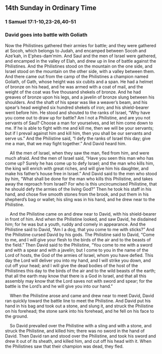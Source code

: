 ## 14th Sunday in Ordinary Time

### 1 Samuel 17:1-10,23-26,40-51

### David goes into battle with Goliath

Now the Philistines gathered their armies for battle; and they were gathered at Socoh, which belongs to Judah, and encamped between Socoh and Azeʹkah, in Eʹphes-damʹmim. And Saul and the men of Israel were gathered, and encamped in the valley of Elah, and drew up in line of battle against the Philistines. And the Philistines stood on the mountain on the one side, and Israel stood on the mountain on the other side, with a valley between them. And there came out from the camp of the Philistines a champion named Goliath, of Gath, whose height was six cubits and a span. He had a helmet of bronze on his head, and he was armed with a coat of mail, and the weight of the coat was five thousand shekels of bronze. And he had greaves of bronze upon his legs, and a javelin of bronze slung between his shoulders. And the shaft of his spear was like a weaver’s beam, and his spear’s head weighed six hundred shekels of iron; and his shield-bearer went before him. He stood and shouted to the ranks of Israel, “Why have you come out to draw up for battle? Am I not a Philistine, and are you not servants of Saul? Choose a man for yourselves, and let him come down to me. If he is able to fight with me and kill me, then we will be your servants; but if I prevail against him and kill him, then you shall be our servants and serve us.” And the Philistine said, “I defy the ranks of Israel this day; give me a man, that we may fight together.” And David heard him.

    All the men of Israel, when they saw the man, fled from him, and were much afraid. And the men of Israel said, “Have you seen this man who has come up? Surely he has come up to defy Israel; and the man who kills him, the king will enrich with great riches, and will give him his daughter, and make his father’s house free in Israel.” And David said to the men who stood by him, “What shall be done for the man who kills this Philistine, and takes away the reproach from Israel? For who is this uncircumcised Philistine, that he should defy the armies of the living God?” Then he took his staff in his hand, and chose five smooth stones from the brook, and put them in his shepherd’s bag or wallet; his sling was in his hand, and he drew near to the Philistine.

    And the Philistine came on and drew near to David, with his shield-bearer in front of him. And when the Philistine looked, and saw David, he disdained him; for he was but a youth, ruddy and comely in appearance. And the Philistine said to David, “Am I a dog, that you come to me with sticks?” And the Philistine cursed David by his gods. The Philistine said to David, “Come to me, and I will give your flesh to the birds of the air and to the beasts of the field.” Then David said to the Philistine, “You come to me with a sword and with a spear and with a javelin; but I come to you in the name of the Lord of hosts, the God of the armies of Israel, whom you have defied. This day the Lord will deliver you into my hand, and I will strike you down, and cut off your head; and I will give the dead bodies of the host of the Philistines this day to the birds of the air and to the wild beasts of the earth; that all the earth may know that there is a God in Israel, and that all this assembly may know that the Lord saves not with sword and spear; for the battle is the Lord’s and he will give you into our hand.”

    When the Philistine arose and came and drew near to meet David, David ran quickly toward the battle line to meet the Philistine. And David put his hand in his bag and took out a stone, and slung it, and struck the Philistine on his forehead; the stone sank into his forehead, and he fell on his face to the ground.

    So David prevailed over the Philistine with a sling and with a stone, and struck the Philistine, and killed him; there was no sword in the hand of David. Then David ran and stood over the Philistine, and took his sword and drew it out of its sheath, and killed him, and cut off his head with it. When the Philistines saw that their champion was dead, they fled. 